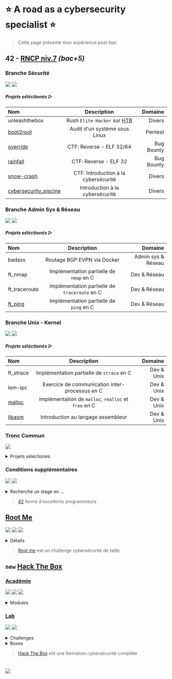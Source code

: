 # :star: A road as a cybersecurity specialist :star:
> Cette page présente mon expérience post-bac

## 42 - [RNCP niv.7](https://www.francecompetences.fr/recherche/rncp/36137/) *(bac+5)*

### Branche Sécurité

![](https://img.shields.io/badge/Projets-%23232323?style=for-the-badge&labelColor=009921&label=4/3)
![](https://img.shields.io/badge/Expérience-%23232323?style=for-the-badge&labelColor=006999&label=99k/50k)

##### Projets séléctionés ▷
| Nom | Description | Domaine |
|:-|:-:|-:|
| unleashthebox | Rush `Elite-Hacker` sur [HTB](https://www.hackthebox.com/hacker/hacking-labs) | Divers |
| [boot2root](https://github.com/Skalyaeve/boot2root) | Audit d'un système sous Linux | Pentest |
| [override](https://github.com/Skalyaeve/override) | CTF: Reverse - ELF 32/64 | Bug Bounty |
| [rainfall](https://github.com/Skalyaeve/rainfall) | CTF: Reverse - ELF 32 | Bug Bounty |
| [snow-crash](https://github.com/Skalyaeve/snow-crash) | CTF: Introduction à la cybersécurité | Divers |
| [cybersecurity_piscine](https://github.com/Skalyaeve/cybersecurity_piscine) | Introduction à la cybersécurité | Divers |

### Branche Admin Sys & Réseau

![](https://img.shields.io/badge/Projets-%23232323?style=for-the-badge&labelColor=990000&label=0/3)
![](https://img.shields.io/badge/Expérience-%23232323?style=for-the-badge&labelColor=990000&label=0k/50k)

##### Projets séléctionés ▷
| Nom | Description | Domaine |
|:-|:-:|-:|
| badass | Routage BGP EVPN via Docker | Admin sys & Réseau |
| ft_nmap | Implémentation partielle de `nmap` en C | Dev & Réseau |
| ft_traceroute | Implémentation partielle de `traceroute` en C | Dev & Réseau |
| [ft_ping](https://github.com/Skalyaeve/ft_ping) | Implémentation partielle de `ping` en C | Dev & Réseau |

### Branche Unix - Kernel

![](https://img.shields.io/badge/Projets-%23232323?style=for-the-badge&labelColor=998000&label=1/2)
![](https://img.shields.io/badge/Expérience-%23232323?style=for-the-badge&labelColor=990800&label=1k/30k)

##### Projets séléctionés ▷
| Nom | Description | Domaine |
|:-|:-:|-:|
| ft_strace | Implémentation partielle de `strace` en C | Dev & Unix |
| lem-ipc | Exercice de communication inter-processus en C | Dev & Unix |
| [malloc](https://github.com/Skalyaeve/malloc) | Implémentation de `malloc`, `realloc` et `free` en C | Dev & Unix |
| [libasm](https://github.com/Skalyaeve/libasm) | Introduction au langage assembleur | Dev & Unix |
</details>

### Tronc Commun

![](https://img.shields.io/badge/Projets-%23232323?style=for-the-badge&labelColor=249900&label=16/15)

<details><summary>Projets séléctionés</summary>

| Nom | Description | Domaine |
|:-|:-:|-:|
| [ft_transcendence](https://github.com/Skalyaeve/ft_transcendence) | Application web en Nest et React via Docker | Web Dev |
| [webserv](https://github.com/Skalyaeve/webserv) | Serveur HTTP/1.1 RFC complient en C++ | Dev & Web |
| [inception](https://github.com/Skalyaeve/inception) | Service Wordpress via Docker, Nginx et MariaDB | Admin sys & Web |
| [ft_containers](https://github.com/Skalyaeve/ft_containers) | Implémentation de quelques conteneurs C++ | Dev |
| [cpp_modules](https://github.com/Skalyaeve/cpp_modules) | Introduction au C++ | Dev |
| [cub3d](https://github.com/Skalyaeve/cub3d) | Raycaster (DOOM like) en C | Graphic Dev |
| [net_practice](https://github.com/Skalyaeve/net_practice) | Introduction à l'administration réseau | Réseau |
| [minishell](https://github.com/Skalyaeve/minishell) | Interpréteur de commandes Unix en C | Dev & Unix |
| [philosophers](https://github.com/Skalyaeve/philosophers) | Introduction au multi-threading | Dev |
| [pipex](https://github.com/Skalyaeve/pipex) | Exercice de redirection de flux Unix en C | Dev & Unix |
| [push_swap](https://github.com/Skalyaeve/push_swap) | Exercice d'algorithmie en C | Dev |
| [so_long](https://github.com/Skalyaeve/so_long) | Introduction au développement graphique en C | Graphic Dev |
| [born2beroot](https://github.com/Skalyaeve/born2beroot) | Introduction à la virtualisation | Admin sys & Unix |
| [ft_printf](https://github.com/Skalyaeve/ft_printf) | Implémentation partielle de `printf` en C | Dev |
| [get_next_line](https://github.com/Skalyaeve/get_next_line) | Exercice de parsing en C | Dev |
| [libft](https://github.com/Skalyaeve/libft) | Quelques fonctions de la libc en C | Dev |
</details>

### Conditions supplémentaires

![](https://img.shields.io/badge/Niveau-%23232323?style=for-the-badge&labelColor=7d9900&label=15/21)
![](https://img.shields.io/badge/Stages-%23232323?style=for-the-badge&labelColor=990000&label=0/2)

<details><summary>Recherche un stage en ...</summary>

- Pentest
- Security dev
- Bug bounty
</details>

> [42](https://42.fr/) forme d'excellents programmeurs

## [Root Me](https://www.root-me.org/Skalyaeve)

[![](https://img.shields.io/badge/Classement-%23232323?style=for-the-badge&labelColor=424242&label=%233454)](https://www.root-me.org/Skalyaeve)
[![](https://img.shields.io/badge/Challenges-%23232323?style=for-the-badge&labelColor=994200&label=26%25)](https://www.root-me.org/fr/Challenges/)
[![](https://img.shields.io/badge/Contributions-%23232323?style=for-the-badge&labelColor=424242&label=4)](https://www.root-me.org/Skalyaeve)

<details><summary>Détails</summary>

- [ ] [ 72% ] [Programmation](https://www.root-me.org/fr/Challenges/Programmation/)
- [ ] [ 21% ] [App - Système](https://www.root-me.org/fr/Challenges/App-Systeme/)
- [ ] [ 78% ] [App - Script](https://www.root-me.org/fr/Challenges/App-Script/)
- [ ] [ 30% ] [Cracking](https://www.root-me.org/fr/Challenges/Cracking/)
- [ ] [ 55% ] [Réseau](https://www.root-me.org/fr/Challenges/Reseau/)
- [ ] [ 21% ] [Web - Client](https://www.root-me.org/fr/Challenges/Web-Client/)
- [ ] [ 22% ] [Web - Serveur](https://www.root-me.org/fr/Challenges/Web-Serveur/)
- [ ] [ 23% ] [Cryptanalyse](https://www.root-me.org/fr/Challenges/Cryptanalyse/)
- [ ] [ 26% ] [Stéganographie](https://www.root-me.org/fr/Challenges/Steganographie/)
- [ ] [ 02% ] [Forensic](https://www.root-me.org/fr/Challenges/Forensic/)
- [ ] [ 01% ] [Réaliste](https://www.root-me.org/fr/Challenges/Realiste/)
</details>

> [Root me](https://www.root-me.org) est un challenge cybersécurité de taille

## `new` [Hack The Box](https://app.hackthebox.com/profile/1772537)

### [Académie](https://academy.hackthebox.com/catalogue)

![](https://img.shields.io/badge/Red%20Team-%23232323?style=for-the-badge&labelColor=993b00&label=23%)
![](https://img.shields.io/badge/Blue%20Team-%23232323?style=for-the-badge&labelColor=991c00&label=11%)
![](https://img.shields.io/badge/Général-%23232323?style=for-the-badge&labelColor=339900&label=100%)

<details><summary>Modules</summary>

- [x] [InfoSec Foundations](https://academy.hackthebox.com/path/preview/information-security-foundations) skill path
- [x] [OS Fundamentals](https://academy.hackthebox.com/path/preview/operating-system-fundamentals) skill path
- [x] [Local PrivEsc](https://academy.hackthebox.com/path/preview/local-privilege-escalation) skill path
- [x] [Binary Exploitation](https://academy.hackthebox.com/path/preview/intro-to-binary-exploitation) skill path
- [x] [SOC Analyst Prerequisites](https://academy.hackthebox.com/path/preview/soc-analyst-prerequisites) skill path
- [x] [Basic Toolset](https://academy.hackthebox.com/path/preview/basic-toolset) skill path
- [ ] [ 45% ] [CREST CPSA/CRT Preparation](https://academy.hackthebox.com/path/preview/crest-cpsacrt-preparation) skill path
- [ ] [ 47% ] [CREST CCT APP Preparation](https://academy.hackthebox.com/path/preview/crest-cct-app-preparation) skill path
- [ ] [ 40% ] [CREST CCT INF Preparation](https://academy.hackthebox.com/path/preview/crest-cct-inf-preparation) skill path
- [ ] [ 43% ] [Penetration Tester](https://academy.hackthebox.com/path/preview/penetration-tester) job role path
- [ ] [ 47% ] [Bug Bounty Hunter](https://academy.hackthebox.com/path/preview/bug-bounty-hunter) job role path
- [ ] [ 29% ] [SOC Analyst](https://academy.hackthebox.com/path/preview/soc-analyst) job role path
</details>

### [Lab](https://www.hackthebox.com/hacker/hacking-labs)


![](https://img.shields.io/badge/Challenges-%23232323?style=for-the-badge&labelColor=990000&label=0%)
![](https://img.shields.io/badge/Boxes-%23232323?style=for-the-badge&labelColor=990000&label=0%)

<details><summary>Challenges</summary>

- [ ] [ 02% ] Reversing
- [ ] [ 00% ] Web
- [ ] [ 00% ] Mobile
- [ ] [ 01% ] Pwn
- [ ] [ 00% ] GamePwn
- [ ] [ 00% ] Misc
- [ ] [ 01% ] Crypto
- [ ] [ 00% ] Forensics
- [ ] [ 00% ] OSINT
- [ ] [ 00% ] Hardware
- [ ] [ 00% ] Blockchain
</details>

<details><summary>Boxes</summary>

- [ ] [ 00% ] Linux
- [ ] [ 01% ] Windows
- [ ] [ 00% ] Android
- [ ] [ 00% ] OpenBSD
- [ ] [ 00% ] FreeBSD
- [ ] [ 00% ] Solaris
- [ ] [ 00% ] Other
</details>

> [Hack The Box](https://www.hackthebox.com/) est une formation cybersécurité complète

#

![](https://github-readme-stats.vercel.app/api/top-langs?username=skalyaeve&theme=dark&locale=en&layout=compact&border_radius=0)

